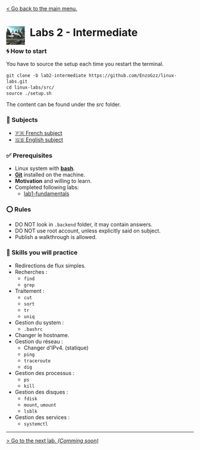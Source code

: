 [< Go back to the main menu.](https://github.com/EnzoGzz/linux-labs/tree/master)
#  <img align="left" alt="Landed Spaceship" src="/assets/spaceship_landed.png" width="50x"/>&nbsp; Labs 2 - Intermediate


### 🌀 How to start

You have to source the setup each time you restart the terminal.
```
git clone -b lab2-intermediate https://github.com/EnzoGzz/linux-labs.git
cd linux-labs/src/
source ./setup.sh
```

The content can be found under the _src_ folder.

###  📄 Subjects

 - [🇫🇷 French subject](./subjects/FR.md)
 - [🇬🇧 English subject](./subjects/EN.md)

### ✅ Prerequisites

 - Linux system with [**bash**](https://opensource.com/resources/what-bash).
 - [**Git**](https://git-scm.com/book/en/v2/Getting-Started-Installing-Git) installed on the machine.
 - **Motivation** and willing to learn.
 - Completed following labs:
     - [lab1-fundamentals](https://github.com/EnzoGzz/linux-labs/tree/lab1-fundamentals)

### ⭕ Rules

 - DO NOT look in ``.backend`` folder, it may contain answers.
 - DO NOT use root account, unless explicitly said on subject.
 - Publish a walkthrough is allowed.

### 🔎 Skills you will practice

 - Redirections de flux simples.
 - Recherches :
     - `find`
     - `grep`
 - Traitement :
     - `cut`
     - `sort`
     - `tr`
     - `uniq`
 - Gestion du system :
     - `.bashrc`
 - Changer le hostname.
 - Gestion du réseau :
     - Changer d'IPv4. (statique)
     - `ping`
     - `traceroute`
     - `dig`
 - Gestion des processus :
     - `ps`
     - `kill`
 - Gestion des disques :
     - `fdisk`
     - `mount`, `umount`
     - `lsblk`
 - Gestion des services :
     - `systemctl`

---

[> Go to the next lab. _(Comming soon)_](https://github.com/EnzoGzz/linux-labs/tree/lab2-intermediate)
